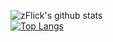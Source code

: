 ![zFlick's github stats](https://github-readme-stats.vercel.app/api?username=zflick&theme=dark&count_private=true&show_icons=true)<br>
[![Top Langs](https://github-readme-stats.vercel.app/api/top-langs/?username=zflick&layout=compact)](https://github.com/anuraghazra/github-readme-stats)

